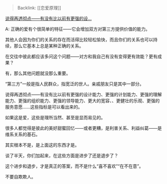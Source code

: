 > Backlink: [[恋爱原理]]

[说得再透彻点——有没有比以前有更强的设…](https://www.zhihu.com/pin/1403789447217999872)

A: 正确的爱有个很简单的特征——它会增加双方对第三方提供价值的能力。

其他人会因为你们的关系的存在而活得比较轻松愉快，而且你们的关系也可以持续，那么它基本上总是某种正确的关系。

在交往中彼此都应该多问这个问题——对方和我自己有没有变得更有效能？更有成果？

有，那么其他问题就没那么重要。

“第三方”一般是指人民群众，指宽泛的世人。亲戚朋友只是其中一部分。

说得再透彻点——有没有比以前有更强的设计能力、更强的计划能力、更强的理解能力、更强的组织能力、更强的领导能力、更大的宽容、、更健壮的乐观、更强的服务意愿……这些指标是可以看出来的。

如果这是爱，这些是理所当然、甚至是显而易见的。

很多人都觉得是彼此的美好甜蜜回忆——或者更糟，是利害关系、利益纠葛——是维系关系的基石。

其实根本不是，是上面这的东西才是。

谈了半天，你们加起来，在这些方面是进步了还是退步了？

这个进步和退步，才是真正的答案，而不是什么“喜不喜欢”“在不在意”。

不要自欺欺人。
